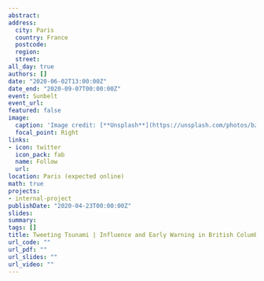 ```yaml
---
abstract: 
address:
  city: Paris
  country: France
  postcode: 
  region: 
  street: 
all_day: true
authors: []
date: "2020-06-02T13:00:00Z"
date_end: "2020-09-07T00:00:00Z"
event: Sunbelt
event_url: 
featured: false
image:
  caption: 'Image credit: [**Unsplash**](https://unsplash.com/photos/bzdhc5b3Bxs)'
  focal_point: Right
links:
- icon: twitter
  icon_pack: fab
  name: Follow
  url: 
location: Paris (expected online)
math: true
projects:
- internal-project
publishDate: "2020-04-23T00:00:00Z"
slides:
summary: 
tags: []
title: Tweeting Tsunami | Influence and Early Warning in British Columbia
url_code: ""
url_pdf: ""
url_slides: ""
url_video: ""
---
```


